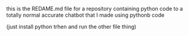 this is the REDAME.md file for a repository containing python code to a totally normal accurate chatbot that I made using pythonb code

(just install python trhen  and run the other file thing)

